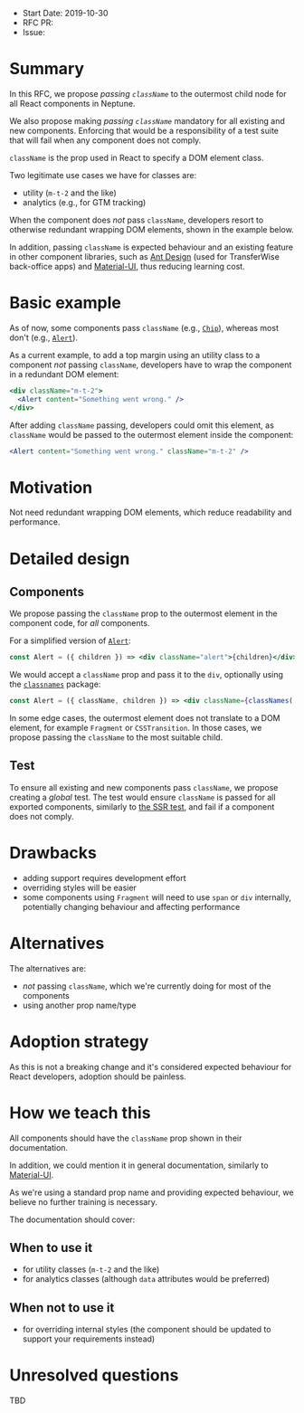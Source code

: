 - Start Date: 2019-10-30
- RFC PR:
- Issue:

# Summary

In this RFC, we propose _passing `className`_ to the outermost child node for all React components in Neptune.

We also propose making _passing `className`_ mandatory for all existing and new components.
Enforcing that would be a responsibility of a test suite that will fail when any component does not comply.

`className` is the prop used in React to specify a DOM element class.

Two legitimate use cases we have for classes are:
* utility (`m-t-2` and the like)
* analytics (e.g., for GTM tracking)

When the component does _not_ pass `className`, developers resort to otherwise redundant wrapping DOM elements,
shown in the example below.

In addition, passing `className` is expected behaviour and an existing feature in other component libraries,
such as [Ant Design](https://ant.design) (used for TransferWise back-office apps) and [Material-UI](https://material-ui.com),
thus reducing learning cost.

# Basic example

As of now, some components pass `className` (e.g., [`Chip`](https://github.com/transferwise/components/blob/028a4df58c407493943b84f45d90e026429de126/src/chip/Chip.js#L8)), whereas most don't (e.g., [`Alert`](https://github.com/transferwise/components/blob/028a4df58c407493943b84f45d90e026429de126/src/alert/Alert.js#L33)).

As a current example, to add a top margin using an utility class to a component _not_ passing `className`,
developers have to wrap the component in a redundant DOM element:
```jsx
<div className="m-t-2">
  <Alert content="Something went wrong." />
</div>
```

After adding `className` passing, developers could omit this element,
as `className` would be passed to the outermost element inside the component:
```jsx
<Alert content="Something went wrong." className="m-t-2" />
```

# Motivation

Not need redundant wrapping DOM elements, which reduce readability and performance.

# Detailed design

## Components

We propose passing the `className` prop to the outermost element in the component code,
for _all_ components.

For a simplified version of [`Alert`](https://github.com/transferwise/components/blob/028a4df58c407493943b84f45d90e026429de126/src/alert/Alert.js#L27):
```jsx
const Alert = ({ children }) => <div className="alert">{children}</div>;
```

We would accept a `className` prop and pass it to the `div`,
optionally using the [`classnames`](http://npmjs.com/package/classnames) package:
```jsx
const Alert = ({ className, children }) => <div className={classNames('alert', className)}>{children}</div>;
```

In some edge cases, the outermost element does not translate to a DOM element, for example `Fragment` or `CSSTransition`.
In those cases, we propose passing the `className` to the most suitable child.

## Test

To ensure all existing and new components pass `className`, we propose creating a _global_ test.
The test would ensure `className` is passed for all exported components,
similarly to [the SSR test](https://github.com/transferwise/components/blob/028a4df58c407493943b84f45d90e026429de126/src/ssr.spec.js#L1),
and fail if a component does not comply.

# Drawbacks

- adding support requires development effort
- overriding styles will be easier
- some components using `Fragment` will need to use `span` or `div` internally,
potentially changing behaviour and affecting performance

# Alternatives

The alternatives are:
- _not_ passing `className`, which we're currently doing for most of the components
- using another prop name/type

# Adoption strategy

As this is not a breaking change and it's considered expected behaviour for React developers,
adoption should be painless.

# How we teach this

All components should have the `className` prop shown in their documentation.

In addition, we could mention it in general documentation,
similarly to [Material-UI](https://material-ui.com/customization/components/#overriding-styles-with-class-names).

As we're using a standard prop name and providing expected behaviour,
we believe no further training is necessary.

The documentation should cover:

## When to use it

- for utility classes (`m-t-2` and the like)
- for analytics classes (although `data` attributes would be preferred)

## When not to use it

- for overriding internal styles (the component should be updated to support your requirements instead)

# Unresolved questions

TBD
